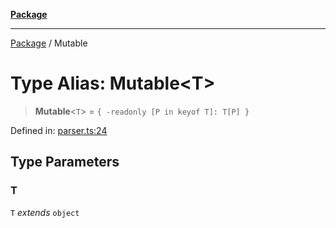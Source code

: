 [**Package**](../README.md)

***

[Package](../globals.md) / Mutable

# Type Alias: Mutable\<T\>

> **Mutable**\<`T`\> = `{ -readonly [P in keyof T]: T[P] }`

Defined in: [parser.ts:24](https://github.com/AlexXanderGrib/proxy-master/blob/d9889b922817ac03c7a235b832a590a4ef34fb55/src/parser.ts#L24)

## Type Parameters

### T

`T` *extends* `object`
